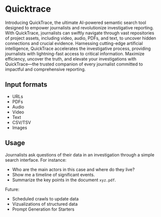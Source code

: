 # Quicktrace

Introducing QuickTrace, the ultimate AI-powered semantic search tool designed to empower journalists and 
revolutionize investigative reporting. With QuickTrace, journalists can swiftly navigate through vast repositories
of project assets, including video, audio, PDFs, and text, to uncover hidden connections and crucial evidence. 
Harnessing cutting-edge artificial intelligence, QuickTrace accelerates the investigative process, 
providing journalists with lightning-fast access to critical information. Maximize efficiency, uncover the truth,
and elevate your investigations with QuickTrace—the trusted companion of every 
journalist committed to impactful and comprehensive reporting.

## Input formats

* URLs
* PDFs
* Audio
* Video
* Text
* CSV/TSV
* Images

## Usage

Journalists ask questions of their data in an investigation through a simple search interface. For instance:

* Who are the main actors in this case and where do they live?
* Show me a timeline of significant events.
* Summarize the key points in the document `xyz.pdf`.

Future:

* Scheduled crawls to update data
* Vizualizations of structured data
* Prompt Generation for Starters
